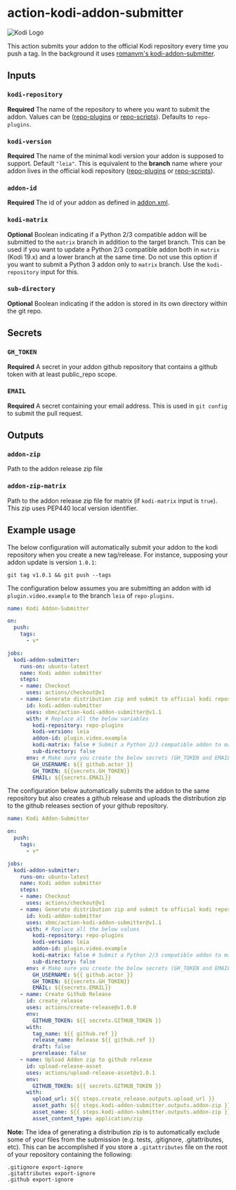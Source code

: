 # action-kodi-addon-submitter

![Kodi Logo](https://github.com/xbmc/xbmc/raw/master/docs/resources/banner_slim.png)

This action submits your addon to the official Kodi repository every time you push a tag. In the background it uses [romanvm's kodi-addon-submitter](https://github.com/romanvm/kodi-addon-submitter).

## Inputs

### `kodi-repository`

**Required** The name of the repository to where you want to submit the addon. Values can be ([repo-plugins](https://github.com/xbmc/repo-plugins) or [repo-scripts](https://github.com/xbmc/repo-scripts)). Defaults to `repo-plugins`.

### `kodi-version`

**Required** The name of the minimal kodi version your addon is supposed to support. Default `"leia"`.
This is equivalent to the **branch** name where your addon lives in the official kodi repository ([repo-plugins](https://github.com/xbmc/repo-plugins/branches) or [repo-scripts](https://github.com/xbmc/repo-scripts/branches)).

### `addon-id`

**Required** The id of your addon as defined in [addon.xml](https://kodi.wiki/view/Addon.xml).

### `kodi-matrix`

**Optional** Boolean indicating if a Python 2/3 compatible addon will be submitted to the `matrix` branch in addition to the target branch. This can be used if you want to update a Python 2/3 compatible addon both in `matrix` (Kodi 19.x) and a lower branch at the same time. Do not use this option if you want to submit a Python 3 addon only to `matrix` branch. Use the `kodi-repository` input for this.

### `sub-directory`

**Optional** Boolean indicating if the addon is stored in its own directory within the git repo.

## Secrets

### `GH_TOKEN`

**Required** A secret in your addon github repository that contains a github token with at least public_repo scope.

### `EMAIL`

**Required** A secret containing your email address. This is used in `git config` to submit the pull request.

## Outputs

### `addon-zip`

Path to the addon release zip file

### `addon-zip-matrix`

Path to the addon release zip file for matrix (if `kodi-matrix` input is `true`). This zip uses PEP440 local version identifier.

## Example usage

The below configuration will automatically submit your addon to the kodi repository when you create a new tag/release. For instance, supposing your addon update is version `1.0.1`:

`git tag v1.0.1 && git push --tags`

The configuration below assumes you are submitting an addon with id `plugin.video.example` to the branch `leia` of `repo-plugins`.

```yaml
name: Kodi Addon-Submitter

on:
  push:
    tags:
      - v*

jobs:
  kodi-addon-submitter:
    runs-on: ubuntu-latest
    name: Kodi addon submitter
    steps:
    - name: Checkout
      uses: actions/checkout@v1
    - name: Generate distribution zip and submit to official kodi repository
      id: kodi-addon-submitter
      uses: xbmc/action-kodi-addon-submitter@v1.1
      with: # Replace all the below variables
        kodi-repository: repo-plugins
        kodi-version: leia
        addon-id: plugin.video.example
        kodi-matrix: false # Submit a Python 2/3 compatible addon to matrix branch in addition to the target branch
        sub-directory: false
      env: # Make sure you create the below secrets (GH_TOKEN and EMAIL)
        GH_USERNAME: ${{ github.actor }}
        GH_TOKEN: ${{secrets.GH_TOKEN}}
        EMAIL: ${{secrets.EMAIL}}
```

The configuration below automatically submits the addon to the same repository but also creates a github release and uploads the distribution zip to the github releases section of your github repository.


```yaml
name: Kodi Addon-Submitter

on:
  push:
    tags:
      - v*

jobs:
  kodi-addon-submitter:
    runs-on: ubuntu-latest
    name: Kodi addon submitter
    steps:
    - name: Checkout
      uses: actions/checkout@v1
    - name: Generate distribution zip and submit to official kodi repository
      id: kodi-addon-submitter
      uses: xbmc/action-kodi-addon-submitter@v1.1
      with: # Replace all the below values
        kodi-repository: repo-plugins
        kodi-version: leia
        addon-id: plugin.video.example
        kodi-matrix: false # Submit a Python 2/3 compatible addon to matrix branch in addition to the target branch
        sub-directory: false
      env: # Make sure you create the below secrets (GH_TOKEN and EMAIL)
        GH_USERNAME: ${{ github.actor }}
        GH_TOKEN: ${{secrets.GH_TOKEN}}
        EMAIL: ${{secrets.EMAIL}}
    - name: Create Github Release
      id: create_release
      uses: actions/create-release@v1.0.0
      env:
        GITHUB_TOKEN: ${{ secrets.GITHUB_TOKEN }}
      with:
        tag_name: ${{ github.ref }}
        release_name: Release ${{ github.ref }}
        draft: false
        prerelease: false
    - name: Upload Addon zip to github release
      id: upload-release-asset
      uses: actions/upload-release-asset@v1.0.1
      env:
        GITHUB_TOKEN: ${{ secrets.GITHUB_TOKEN }}
      with:
        upload_url: ${{ steps.create_release.outputs.upload_url }}
        asset_path: ${{ steps.kodi-addon-submitter.outputs.addon-zip }}
        asset_name: ${{ steps.kodi-addon-submitter.outputs.addon-zip }}
        asset_content_type: application/zip

```

**Note:** The idea of generating a distribution zip is to automatically exclude some of your files from the submission (e.g. tests, .gitignore, .gitattributes, etc). This can be accomplished if you store a `.gitattributes` file on the root of your repository containing the following:

```
.gitignore export-ignore
.gitattributes export-ignore
.github export-ignore
```
